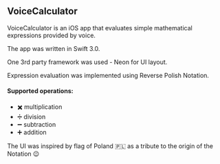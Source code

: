 ## VoiceCalculator  
VoiceCalculator is an iOS app that evaluates simple mathematical expressions provided by voice.

The app was written in Swift 3.0.

One 3rd party framework was used - Neon for UI layout.

Expression evaluation was implemented using Reverse Polish Notation.

#### Supported operations: 
- ✖️ multiplication 
- ➗ division 
- ➖ subtraction 
- ➕ addition 

The UI was inspired by flag of Poland 🇵🇱 as a tribute to the origin of the Notation 😉
